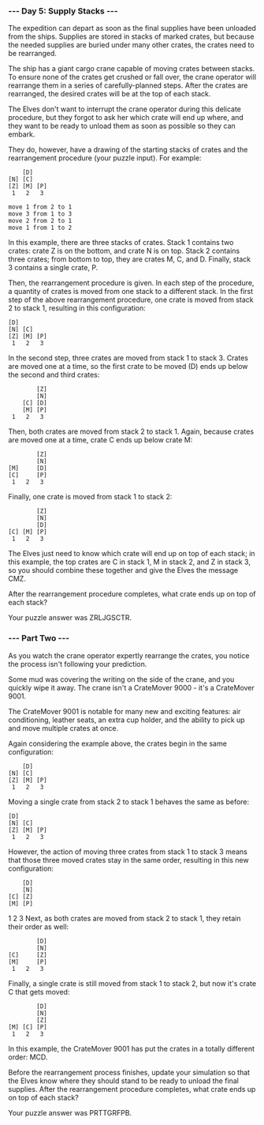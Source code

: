 ﻿### --- Day 5: Supply Stacks ---

The expedition can depart as soon as the final supplies have been unloaded
from the ships. Supplies are stored in stacks of marked crates, but because
the needed supplies are buried under many other crates, the crates need to
be rearranged.

The ship has a giant cargo crane capable of moving crates between stacks.
To ensure none of the crates get crushed or fall over, the crane operator
will rearrange them in a series of carefully-planned steps. After the
crates are rearranged, the desired crates will be at the top of each stack.

The Elves don't want to interrupt the crane operator during this delicate
procedure, but they forgot to ask her which crate will end up where, and
they want to be ready to unload them as soon as possible so they can 
embark.

They do, however, have a drawing of the starting stacks of crates and the
rearrangement procedure (your puzzle input). For example:

        [D]    
    [N] [C]    
    [Z] [M] [P]
     1   2   3 

    move 1 from 2 to 1
    move 3 from 1 to 3
    move 2 from 2 to 1
    move 1 from 1 to 2

In this example, there are three stacks of crates. Stack 1 contains two 
crates: crate Z is on the bottom, and crate N is on top. Stack 2 contains
three crates; from bottom to top, they are crates M, C, and D. Finally, 
stack 3 contains a single crate, P.

Then, the rearrangement procedure is given. In each step of the procedure,
a quantity of crates is moved from one stack to a different stack. In the 
first step of the above rearrangement procedure, one crate is moved from 
stack 2 to stack 1, resulting in this configuration:

    [D]        
    [N] [C]    
    [Z] [M] [P]
     1   2   3 

In the second step, three crates are moved from stack 1 to stack 3. Crates 
are moved one at a time, so the first crate to be moved (D) ends up below the second and third crates:

            [Z]
            [N]
        [C] [D]
        [M] [P]
     1   2   3

Then, both crates are moved from stack 2 to stack 1. Again, because crates
are moved one at a time, crate C ends up below crate M:

            [Z]
            [N]
    [M]     [D]
    [C]     [P]
     1   2   3

Finally, one crate is moved from stack 1 to stack 2:

            [Z]
            [N]
            [D]
    [C] [M] [P]
     1   2   3

The Elves just need to know which crate will end up on top of each stack;
in this example, the top crates are C in stack 1, M in stack 2, and Z in 
stack 3, so you should combine these together and give the Elves the
message CMZ.

After the rearrangement procedure completes, what crate ends up on top of
each stack?

Your puzzle answer was ZRLJGSCTR.

### --- Part Two ---

As you watch the crane operator expertly rearrange the crates, you notice
the process isn't following your prediction.

Some mud was covering the writing on the side of the crane, and you quickly
wipe it away. The crane isn't a CrateMover 9000 - it's a CrateMover 9001.

The CrateMover 9001 is notable for many new and exciting features: air 
conditioning, leather seats, an extra cup holder, and the ability to pick
up and move multiple crates at once.

Again considering the example above, the crates begin in the same 
configuration:

        [D]    
    [N] [C]    
    [Z] [M] [P]
     1   2   3 

Moving a single crate from stack 2 to stack 1 behaves the same as before:

    [D]        
    [N] [C]    
    [Z] [M] [P]
     1   2   3 

However, the action of moving three crates from stack 1 to stack 3 means
that those three moved crates stay in the same order, resulting in this new
configuration:

        [D]
        [N]
    [C] [Z]
    [M] [P]
 1   2   3
Next, as both crates are moved from stack 2 to stack 1, they retain 
their order as well:

            [D]
            [N]
    [C]     [Z]
    [M]     [P]
     1   2   3

Finally, a single crate is still moved from stack 1 to stack 2, but now
it's crate C that gets moved:

            [D]
            [N]
            [Z]
    [M] [C] [P]
     1   2   3

In this example, the CrateMover 9001 has put the crates in a totally 
different order: MCD.

Before the rearrangement process finishes, update your simulation so that 
the Elves know where they should stand to be ready to unload the final
supplies. After the rearrangement procedure completes, what crate ends up
on top of each stack?

Your puzzle answer was PRTTGRFPB.